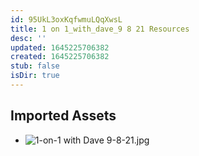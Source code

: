 ```yaml
---
id: 95UkL3oxKqfwmuLQqXwsL
title: 1 on 1_with_dave_9 8 21 Resources
desc: ''
updated: 1645225706382
created: 1645225706382
stub: false
isDir: true
---
```

## Imported Assets
- ![1-on-1 with Dave 9-8-21.jpg](/assets/1-on-1-with-dave-9-8-21.jpg)
